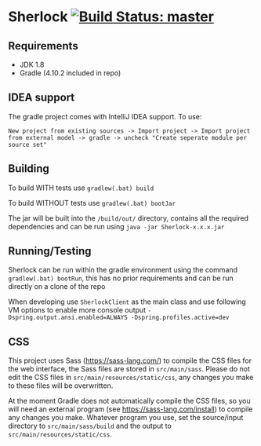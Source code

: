 # Sherlock  [![Build Status: master](https://travis-ci.org/DCS-Sherlock/Sherlock.svg?branch=master)](https://travis-ci.org/DCS-Sherlock/Sherlock?branch=master)

<!----- Branch: --->

<!----- Version: --->


## Requirements
  - JDK 1.8
  - Gradle (4.10.2 included in repo)


## IDEA support
The gradle project comes with IntelliJ IDEA support. To use: 

```New project from existing sources -> Import project -> Import project from external model -> gradle -> uncheck "Create seperate module per source set"```


## Building
To build WITH tests use `gradlew(.bat) build`

To build WITHOUT tests use `gradlew(.bat) bootJar`

The jar will be built into the `/build/out/` directory, contains all the required dependencies and can be run using `java -jar Sherlock-x.x.x.jar`

## Running/Testing
Sherlock can be run within the gradle environment using the command `gradlew(.bat) bootRun`, this has no prior requirements and can be run directly on a clone of the repo

When developing use `SherlockClient` as the main class and use following VM options to enable more console output `-Dspring.output.ansi.enabled=ALWAYS -Dspring.profiles.active=dev`

## CSS
This project uses Sass (https://sass-lang.com/) to compile the CSS files for the web interface, the Sass files are stored in `src/main/sass`. Please do not edit the CSS files in `src/main/resources/static/css`, any changes you make to these files will be overwritten.

At the moment Gradle does not automatically compile the CSS files, so you will need an external program (see https://sass-lang.com/install) to compile any changes you make. Whatever program you use, set the source/input directory to `src/main/sass/build` and the output to `src/main/resources/static/css`. 